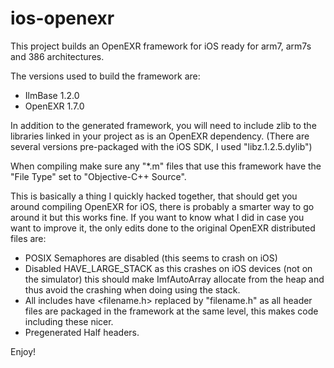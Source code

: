 ios-openexr
===========

This project builds an OpenEXR framework for iOS ready for arm7, arm7s and 386 architectures.

The versions used to build the framework are:
- IlmBase 1.2.0
- OpenEXR 1.7.0

In addition to the generated framework, you will need to include zlib to the libraries linked in your project as is an OpenEXR dependency. (There are several versions pre-packaged with the iOS SDK, I used "libz.1.2.5.dylib")

When compiling make sure any "*.m" files that use this framework have the "File Type" set to "Objective-C++ Source".


This is basically a thing I quickly hacked together, that should get you around compiling OpenEXR for iOS, there is probably a smarter way to go around it but this works fine. If you want to know what I did  in case you want to improve it, the only edits done to the original OpenEXR distributed files are:

- POSIX Semaphores are disabled (this seems to crash on iOS)
- Disabled HAVE_LARGE_STACK as this crashes on iOS devices (not on the simulator) this should make ImfAutoArray allocate from the heap and thus avoid the crashing when doing using the stack.
- All includes have <filename.h> replaced by "filename.h" as all header files are packaged in the framework at the same level, this makes code including these nicer.
- Pregenerated Half headers.

Enjoy!
